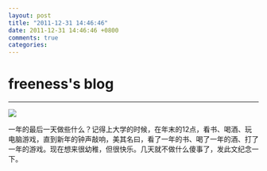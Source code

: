 ```yaml
---
layout: post
title: "2011-12-31 14:46:46"
date: 2011-12-31 14:46:46 +0800
comments: true
categories: 
---
```


# freeness's blog

----------

![](http://okqmqrbgo.bkt.clouddn.com/201112311446461.jpg)

>
一年的最后一天做些什么？记得上大学的时候，在年末的12点，看书、喝酒、玩电脑游戏，直到新年的钟声敲响，美其名曰，看了一年的书、喝了一年的酒、打了一年的游戏。现在想来很幼稚，但很快乐。几天就不做什么傻事了，发此文纪念一下。